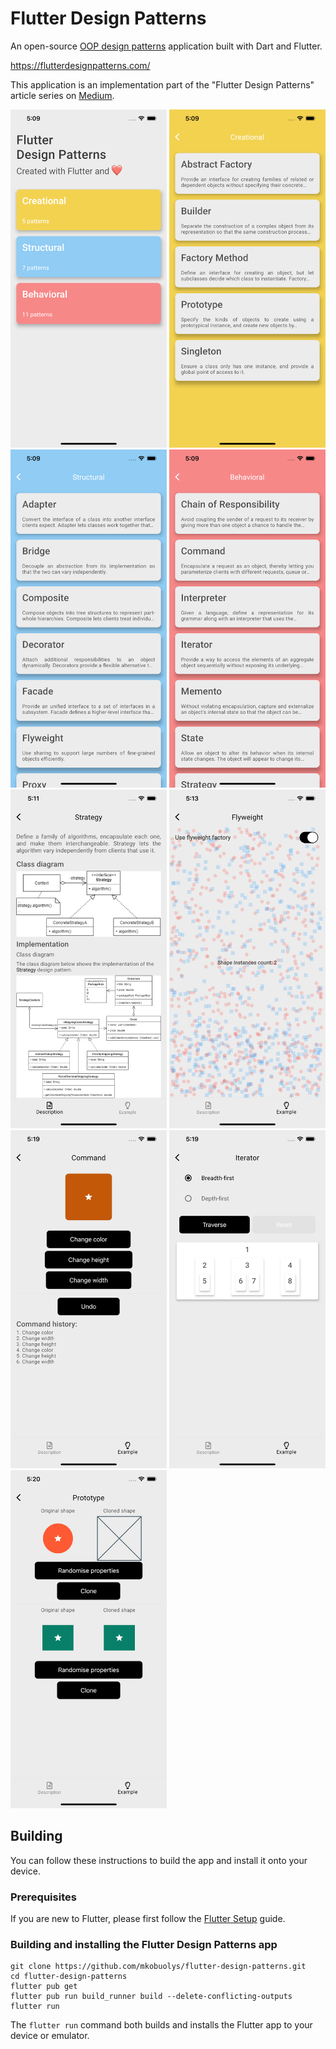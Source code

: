# Flutter Design Patterns

An open-source [OOP design patterns](https://en.wikipedia.org/wiki/Design_Patterns) application built with Dart and Flutter.

https://flutterdesignpatterns.com/

This application is an implementation part of the "Flutter Design Patterns" article series on [Medium](https://mkobuolys.medium.com/list/flutter-design-patterns-9804e6a0c3f4).

<p float="left">
	<img src="./images/home.png" alt="Home Page" width="250">
	<img src="./images/creational.png" alt="Creational Design Patterns" width="250">
	<img src="./images/structural.png" alt="Structural Design Patterns" width="250">
	<img src="./images/behavioral.png" alt="Behavioral Design Patterns" width="250">
    <img src="./images/markdown.png" alt="Design Pattern Markdown" width="250">
	<img src="./images/flyweight.png" alt="Flyweight Design Pattern Example" width="250">
	<img src="./images/command.png" alt="Command Design Pattern Example" width="250">
	<img src="./images/iterator.png" alt="Iterator Design Pattern Example" width="250">
	<img src="./images/prototype.png" alt="Prototype Design Pattern Example" width="250">
</p>

## Building

You can follow these instructions to build the app and install it onto your device.

### Prerequisites

If you are new to Flutter, please first follow the [Flutter Setup](https://flutter.dev/setup/) guide.

### Building and installing the Flutter Design Patterns app

```
git clone https://github.com/mkobuolys/flutter-design-patterns.git
cd flutter-design-patterns
flutter pub get
flutter pub run build_runner build --delete-conflicting-outputs
flutter run
```

The `flutter run` command both builds and installs the Flutter app to your device or emulator.
